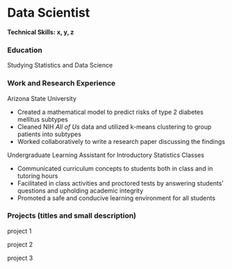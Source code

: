 # Data Scientist

**Technical Skills: x, y, z**

### Education
Studying Statistics and Data Science

### Work and Research Experience
Arizona State University
- Created a mathematical model to predict risks of type 2 diabetes mellitus subtypes
- Cleaned NIH *All of Us* data and utilized k-means clustering to group patients into subtypes
- Worked collaboratively to write a research paper discussing the findings

Undergraduate Learning Assistant for Introductory Statistics Classes
- Communicated curriculum concepts to students both in class and in tutoring hours
- Facilitated in class activities and proctored tests by answering students’ questions and upholding academic integrity
- Promoted a safe and conducive learning environment for all students

### Projects (titles and small description)
project 1

project 2

project 3
